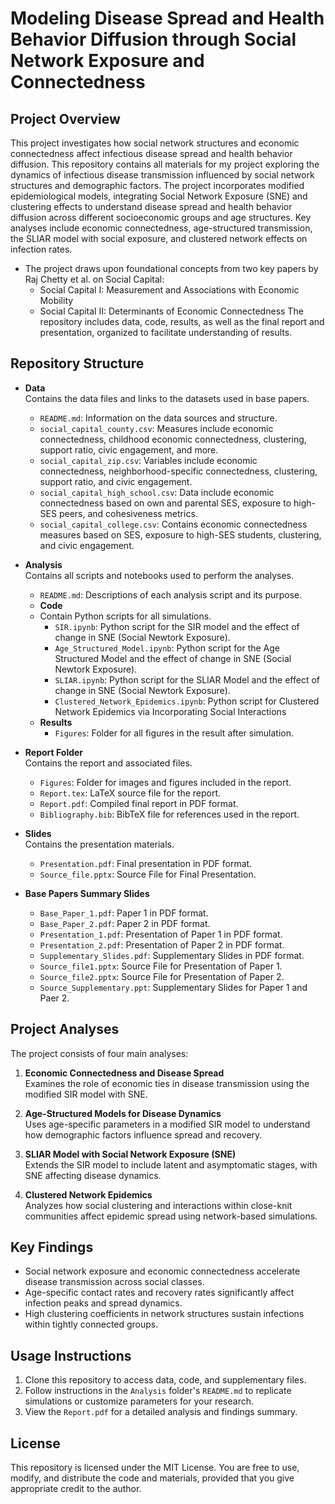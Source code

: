 # Modeling Disease Spread and Health Behavior Diffusion through Social Network Exposure and Connectedness

## Project Overview
This project investigates how social network structures and economic connectedness affect infectious disease spread and health behavior diffusion. 
This repository contains all materials for my project exploring the dynamics of infectious disease transmission influenced by social network structures and demographic factors. The project incorporates modified epidemiological models, integrating Social Network Exposure (SNE) and clustering effects to understand disease spread and health behavior diffusion across different socioeconomic groups and age structures. Key analyses include economic connectedness, age-structured transmission, the SLIAR model with social exposure, and clustered network effects on infection rates.
- The project draws upon foundational concepts from two key papers by Raj Chetty et al. on Social Capital:
  - Social Capital I: Measurement and Associations with Economic Mobility
  - Social Capital II: Determinants of Economic Connectedness
The repository includes data, code, results, as well as the final report and presentation, organized to facilitate understanding of results.

## Repository Structure
- **Data**  
  Contains the data files and links to the datasets used in base papers.
  - `README.md`: Information on the data sources and structure.
  - `social_capital_county.csv`: Measures include economic connectedness, childhood economic connectedness, clustering, support ratio, civic engagement, and more.
  - `social_capital_zip.csv`: Variables include economic connectedness, neighborhood-specific connectedness, clustering, support ratio, and civic engagement.
  - `social_capital_high_school.csv`: Data include economic connectedness based on own and parental SES, exposure to high-SES peers, and cohesiveness metrics.
  - `social_capital_college.csv`: Contains economic connectedness measures based on SES, exposure to high-SES students, clustering, and civic engagement.
  
- **Analysis**  
  Contains all scripts and notebooks used to perform the analyses.
  - `README.md`: Descriptions of each analysis script and its purpose.
  - **Code**
  - Contain Python scripts for all simulations.
    - `SIR.ipynb`: Python script for the SIR model and the effect of change in SNE (Social Newtork Exposure).
    - `Age_Structured_Model.ipynb`: Python script for the Age Structured Model and the effect of change in SNE (Social Newtork Exposure).
    - `SLIAR.ipynb`: Python script for the SLIAR Model and the effect of change in SNE (Social Newtork Exposure).
    - `Clustered_Network_Epidemics.ipynb`: Python script for Clustered Network Epidemics via Incorporating Social Interactions
  - **Results**
    - `Figures`: Folder for all figures in the result after simulation.

- **Report Folder**  
  Contains the report and associated files.
  - `Figures`: Folder for images and figures included in the report.
  - `Report.tex`: LaTeX source file for the report.
  - `Report.pdf`: Compiled final report in PDF format.
  - `Bibliography.bib`: BibTeX file for references used in the report.
  
- **Slides**  
  Contains the presentation materials.
  - `Presentation.pdf`: Final presentation in PDF format.
  - `Source_file.pptx`: Source File for Final Presentation.
  
- **Base Papers Summary Slides**  
  - `Base_Paper_1.pdf`: Paper 1 in PDF format.
  - `Base_Paper_2.pdf`: Paper 2 in PDF format.
  - `Presentation_1.pdf`: Presentation of Paper 1 in PDF format.
  - `Presentation_2.pdf`: Presentation of Paper 2 in PDF format.
  - `Supplementary_Slides.pdf`: Supplementary Slides in PDF format.
  - `Source_file1.pptx`: Source File for Presentation of Paper 1.
  - `Source_file2.pptx`: Source File for Presentation of Paper 2.
  - `Source_Supplementary.ppt`: Supplementary Slides for Paper 1 and Paer 2.

## Project Analyses
The project consists of four main analyses:
1. **Economic Connectedness and Disease Spread**  
   Examines the role of economic ties in disease transmission using the modified SIR model with SNE.

2. **Age-Structured Models for Disease Dynamics**  
   Uses age-specific parameters in a modified SIR model to understand how demographic factors influence spread and recovery.

3. **SLIAR Model with Social Network Exposure (SNE)**  
   Extends the SIR model to include latent and asymptomatic stages, with SNE affecting disease dynamics.

4. **Clustered Network Epidemics**  
   Analyzes how social clustering and interactions within close-knit communities affect epidemic spread using network-based simulations.

## Key Findings
- Social network exposure and economic connectedness accelerate disease transmission across social classes.
- Age-specific contact rates and recovery rates significantly affect infection peaks and spread dynamics.
- High clustering coefficients in network structures sustain infections within tightly connected groups.

## Usage Instructions
1. Clone this repository to access data, code, and supplementary files.
2. Follow instructions in the `Analysis` folder's `README.md` to replicate simulations or customize parameters for your research.
3. View the `Report.pdf` for a detailed analysis and findings summary.

## License
This repository is licensed under the MIT License. You are free to use, modify, and distribute the code and materials, provided that you give appropriate credit to the author.

